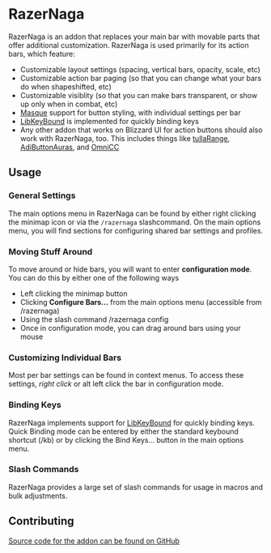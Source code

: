 # RazerNaga

RazerNaga is an addon that replaces your main bar with movable parts that offer
additional customization. RazerNaga is used primarily for its action bars,
which feature:

* Customizable layout settings (spacing, vertical bars, opacity, scale, etc)
* Customizable action bar paging (so that you can change what your bars do when shapeshifted, etc)
* Customizable visiblity (so that you can make bars transparent, or show up only when in combat, etc)
* [Masque](https://www.curseforge.com/wow/addons/masque) support for button styling,
with individual settings per bar
* [LibKeyBound](https://www.wowace.com/projects/libkeybound-1-0) is implemented for quickly binding keys
* Any other addon that works on Blizzard UI for action buttons should also work with RazerNaga, too.
This includes things like [tullaRange](https://www.curseforge.com/wow/addons/tullarange), [AdiButtonAuras](https://www.curseforge.com/wow/addons/adibuttonauras), and [OmniCC](https://www.curseforge.com/wow/addons/omni-cc)

## Usage

### General Settings

The main options menu in RazerNaga can be found by either right clicking the
minimap icon or via the `/razernaga` slashcommand. On the main options menu,
you will find sections for configuring shared bar settings and profiles.

### Moving Stuff Around

To move around or hide bars, you will want to enter **configuration mode**. You
can do this by either one of the following ways

* Left clicking the minimap button
* Clicking **Configure Bars...** from the main options menu (accessible from /razernaga)
* Using the slash command /razernaga config
* Once in configuration mode, you can drag around bars using your mouse

### Customizing Individual Bars

Most per bar settings can be found in context menus. To access these settings,
*right click* or alt left click the bar in configuration mode.

### Binding Keys

RazerNaga implements support for [LibKeyBound](https://www.wowace.com/projects/libkeybound-1-0)
for quickly binding keys. Quick Binding mode can be entered by either the standard keybound shortcut (/kb)
or by clicking the Bind Keys... button in the main options menu.

### Slash Commands

RazerNaga provides a large set of slash commands for usage in macros and bulk
adjustments.

## Contributing

[Source code for the addon can be found on GitHub](https://github.com/Daenarys/RazerNagaUI)

